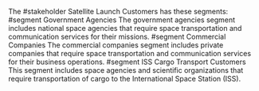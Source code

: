   The #stakeholder Satellite Launch Customers has these segments:
   #segment Government Agencies
The government agencies segment includes national space agencies that require space transportation and communication services for their missions.
   #segment Commercial Companies
The commercial companies segment includes private companies that require space transportation and communication services for their business operations.
   #segment ISS Cargo Transport Customers
 This segment includes space agencies and scientific organizations that require transportation of cargo to the International Space Station (ISS).


